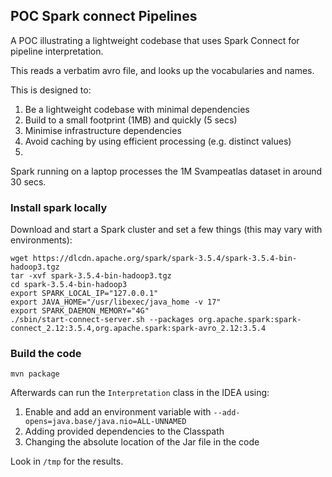 ## POC Spark connect Pipelines

A POC illustrating a lightweight codebase that uses Spark Connect for pipeline interpretation.

This reads a verbatim avro file, and looks up the vocabularies and names.

This is designed to:

1. Be a lightweight codebase with minimal dependencies
2. Build to a small footprint (1MB) and quickly (5 secs)
3. Minimise infrastructure dependencies 
4. Avoid caching by using efficient processing (e.g. distinct values) 
5. 

Spark running on a laptop processes the 1M Svampeatlas dataset in around 30 secs.

### Install spark locally

Download and start a Spark cluster and set a few things (this may vary with environments):

```
wget https://dlcdn.apache.org/spark/spark-3.5.4/spark-3.5.4-bin-hadoop3.tgz        
tar -xvf spark-3.5.4-bin-hadoop3.tgz
cd spark-3.5.4-bin-hadoop3
export SPARK_LOCAL_IP="127.0.0.1"
export JAVA_HOME="/usr/libexec/java_home -v 17"
export SPARK_DAEMON_MEMORY="4G"
./sbin/start-connect-server.sh --packages org.apache.spark:spark-connect_2.12:3.5.4,org.apache.spark:spark-avro_2.12:3.5.4
```

### Build the code 

```
mvn package
```

Afterwards can run the `Interpretation` class in the IDEA using:

1. Enable and add an environment variable with `--add-opens=java.base/java.nio=ALL-UNNAMED` 
2. Adding provided dependencies to the Classpath
3. Changing the absolute location of the Jar file in the code

Look in `/tmp` for the results.
